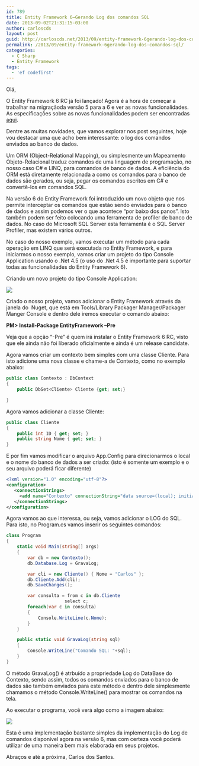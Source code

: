 ```yaml
---
id: 789
title: Entity Framework 6–Gerando Log dos comandos SQL
date: 2013-09-02T21:31:15-03:00
author: carloscds
layout: post
guid: http://carloscds.net/2013/09/entity-framework-6gerando-log-dos-comandos-sql/
permalink: /2013/09/entity-framework-6gerando-log-dos-comandos-sql/
categories:
  - C Sharp
  - Entity Framework
tags:
  - 'ef codefirst'
---
```

Olá,

O Entity Framework 6 RC já foi lançado! Agora é a hora de começar a trabalhar na migraçãoda versão 5 para a 6 e ver as novas funcionalidades. As especificações sobre as novas funcionalidades podem ser encontradas [aqui](https://docs.microsoft.com/en-us/ef/ef6/what-is-new/past-releases).

Dentre as muitas novidades, que vamos explorar nos post seguintes, hoje vou destacar uma que acho bem interessante: o log dos comandos enviados ao banco de dados.

Um ORM (Object-Relational Mapping), ou simplesmente um Mapeamento Objeto-Relacional traduz comandos de uma linguagem de programação, no nosso caso C# e LINQ, para comandos de banco de dados. A eficiência do ORM está diretamente relacionada a como os comandos para o banco de dados são gerados, ou seja, pegar os comandos escritos em C# e convertê-los em comandos SQL.

Na versão 6 do Entity Framework foi introduzido um novo objeto que nos permite interceptar os comandos que estão sendo enviados para o banco de dados e assim podemos ver o que acontece “por baixo dos panos”. Isto também podem ser feito colocando uma ferramenta de profiler de banco de dados. No caso do Microsoft SQL Server esta ferramenta é o SQL Server Profiler, mas existem vários outros.

No caso do nosso exemplo, vamos executar um método para cada operação em LINQ que será executada no Entity Framework, e para iniciarmos o nosso exemplo, vamos criar um projeto do tipo Console Application usando o .Net 4.5 (o uso do .Net 4.5 é importante para suportar todas as funcionalidades do Entity Framework 6).

Criando um novo projeto do tipo Console Application:

![]( wp-content/uploads/2013/09/SNAGHTML476eb6022.png)

Criado o nosso projeto, vamos adicionar o Entity Framework através da janela do  Nuget, que está em Tools/Library Packager Manager/Packager Manger Console e dentro dele iremos executar o comando abaixo:

**PM> Install-Package EntityFramework –Pre**

Veja que a opção “-Pre” é quem irá instalar o Entity Framework 6 RC, visto que ele ainda não foi liberado oficialmente e ainda é um release candidate.

Agora vamos criar um contexto bem simples com uma classe Cliente. Para isto adicione uma nova classe e chame-a de Contexto, como no exemplo abaixo:

```csharp
public class Contexto : DbContext
{
    public DbSet<Cliente> Cliente {get; set;}

}
```
Agora vamos adicionar a classe Cliente:

```csharp
public class Cliente
{
    public int ID { get; set; }
    public string Nome { get; set; }
}
```

E por fim vamos modificar o arquivo App.Config para direcionarmos o local e o nome do banco de dados a ser criado: (isto é somente um exemplo e o seu arquivo poderá ficar diferente)

```xml
<?xml version="1.0" encoding="utf-8"?>
<configuration>
   <connectionStrings>
     <add name="Contexto" connectionString="data source=(local); initial catalog=EFLog; integrated security=true;" providerName="System.Data.SqlClient"/>
   </connectionStrings>
</configuration>
``` 
Agora vamos ao que interessa, ou seja, vamos adicionar o LOG do SQL. Para isto, no Program.cs vamos inserir os seguintes comandos:

```csharp
class Program
{
    static void Main(string[] args)
    {
        var db = new Contexto();
        db.Database.Log = GravaLog;

        var cli = new Cliente() { Nome = "Carlos" };
        db.Cliente.Add(cli);
        db.SaveChanges();

        var consulta = from c in db.Cliente
                      select c;
        foreach(var c in consulta)
        {
            Console.WriteLine(c.Nome);
        }
    }

    public static void GravaLog(string sql)
    {
        Console.WriteLine("Comando SQL: "+sql);
    }
}
```     
O método GravaLog() é atrbuído a propriedade Log do DataBase do Contexto, sendo assim, todos os comandos enviados para o banco de dados são também enviados para este método e dentro dele simplesmente chamamos o método Console.WriteLine() para mostrar os comandos na tela.

Ao executar o programa, você verá algo como a imagem abaixo:

![]( wp-content/uploads/2013/09/SNAGHTML47817c48_thumb2.png)

Esta é uma implementação bastante simples da implementação do Log de comandos disponível agora na versão 6, mas com certeza você poderá utilizar de uma maneira bem mais elaborada em seus projetos.

Abraços e até a próxima,
Carlos dos Santos.